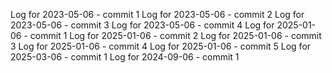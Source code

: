Log for 2023-05-06 - commit 1
Log for 2023-05-06 - commit 2
Log for 2023-05-06 - commit 3
Log for 2023-05-06 - commit 4
Log for 2025-01-06 - commit 1
Log for 2025-01-06 - commit 2
Log for 2025-01-06 - commit 3
Log for 2025-01-06 - commit 4
Log for 2025-01-06 - commit 5
Log for 2025-03-06 - commit 1
Log for 2024-09-06 - commit 1
